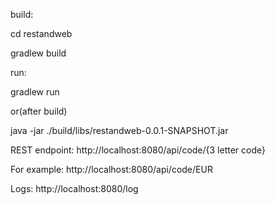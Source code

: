 build: 

cd restandweb 

gradlew build

run:

gradlew run

or(after build)

java -jar ./build/libs/restandweb-0.0.1-SNAPSHOT.jar


REST endpoint: http://localhost:8080/api/code/{3 letter code}

For example: http://localhost:8080/api/code/EUR

Logs: http://localhost:8080/log
